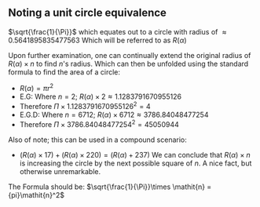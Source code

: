 ## Noting a unit circle equivalence 

$\sqrt{\frac{1}{\Pi}}$ which equates out to a circle with radius of $\approx 0.5641895835477563$ Which will be referred to as $\mathit{R}(\alpha)$

Upon further examination, one can continually extend the original radius of $\mathit{R}(\alpha)\times\mathit{n}$ to find $\mathit{n}$'s radius. Which can then be unfolded using the standard formula to find the area of a circle:
- $\mathit{R}(\alpha)=\pi\mathit{r}^2$
- E.G: Where $\mathit{n}=2$; $\mathit{R}(\alpha)\times 2 	\approx 1.1283791670955126$
- Therefore $\Pi\times 1.1283791670955126^2 = 4$ 
- E.G.D: Where $\mathit{n}=6712$; $\mathit{R}(\alpha) \times 6712 	\approx 3786.84048477254$ 
- Therefore $\Pi\times 3786.84048477254^2 = 45050944$
  
Also of note; this can be used in a compound scenario: 
- $(\mathit{R}(\alpha) \times 17) + (\mathit{R}(\alpha) \times 220) = (\mathit{R}(\alpha) + 237)$
We can conclude that $\mathit{R}(\alpha)\times\mathit{n}$ is increasing the circle by the next possible square of $\mathit{n}$. A nice fact, but otherwise unremarkable.
  
The Formula should be: $\sqrt{\frac{1}{\Pi}}\times \mathit{n} = {pi}\mathit{n}^2$
